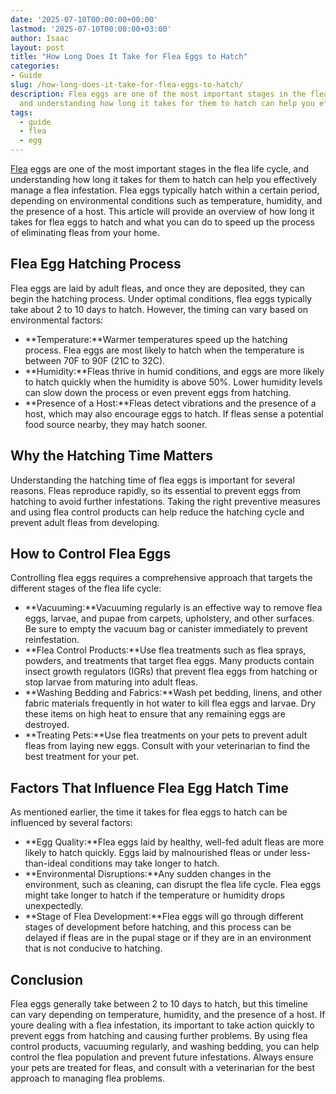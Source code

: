 ```yaml
---
date: '2025-07-10T00:00:00+00:00'
lastmod: '2025-07-10T00:00:00+03:00'
author: Isaac
layout: post
title: "How Long Does It Take for Flea Eggs to Hatch"
categories:
- Guide
slug: /how-long-does-it-take-for-flea-eggs-to-hatch/
description: Flea eggs are one of the most important stages in the flea life cycle,
  and understanding how long it takes for them to hatch can help you effectively manag...
tags: 
  - guide
  - flea
  - egg
---
```

[Flea](/posts/are-fleas-attracted-to-heat/) eggs are one of the most important stages in the flea life cycle, and understanding how long it takes for them to hatch can help you effectively manage a flea infestation. Flea eggs typically hatch within a certain period, depending on environmental conditions such as temperature, humidity, and the presence of a host. This article will provide an overview of how long it takes for flea eggs to hatch and what you can do to speed up the process of eliminating fleas from your home.
## Flea Egg Hatching Process
Flea eggs are laid by adult fleas, and once they are deposited, they can begin the hatching process. Under optimal conditions, flea eggs typically take about 2 to 10 days to hatch. However, the timing can vary based on environmental factors:
- **Temperature:**Warmer temperatures speed up the hatching process. Flea eggs are most likely to hatch when the temperature is between 70F to 90F (21C to 32C).
- **Humidity:**Fleas thrive in humid conditions, and eggs are more likely to hatch quickly when the humidity is above 50%. Lower humidity levels can slow down the process or even prevent eggs from hatching.
- **Presence of a Host:**Fleas detect vibrations and the presence of a host, which may also encourage eggs to hatch. If fleas sense a potential food source nearby, they may hatch sooner.
## Why the Hatching Time Matters
Understanding the hatching time of flea eggs is important for several reasons. Fleas reproduce rapidly, so its essential to prevent eggs from hatching to avoid further infestations. Taking the right preventive measures and using flea control products can help reduce the hatching cycle and prevent adult fleas from developing.
## How to Control Flea Eggs
Controlling flea eggs requires a comprehensive approach that targets the different stages of the flea life cycle:
- **Vacuuming:**Vacuuming regularly is an effective way to remove flea eggs, larvae, and pupae from carpets, upholstery, and other surfaces. Be sure to empty the vacuum bag or canister immediately to prevent reinfestation.
- **Flea Control Products:**Use flea treatments such as flea sprays, powders, and treatments that target flea eggs. Many products contain insect growth regulators (IGRs) that prevent flea eggs from hatching or stop larvae from maturing into adult fleas.
- **Washing Bedding and Fabrics:**Wash pet bedding, linens, and other fabric materials frequently in hot water to kill flea eggs and larvae. Dry these items on high heat to ensure that any remaining eggs are destroyed.
- **Treating Pets:**Use flea treatments on your pets to prevent adult fleas from laying new eggs. Consult with your veterinarian to find the best treatment for your pet.
## Factors That Influence Flea Egg Hatch Time
As mentioned earlier, the time it takes for flea eggs to hatch can be influenced by several factors:
- **Egg Quality:**Flea eggs laid by healthy, well-fed adult fleas are more likely to hatch quickly. Eggs laid by malnourished fleas or under less-than-ideal conditions may take longer to hatch.
- **Environmental Disruptions:**Any sudden changes in the environment, such as cleaning, can disrupt the flea life cycle. Flea eggs might take longer to hatch if the temperature or humidity drops unexpectedly.
- **Stage of Flea Development:**Flea eggs will go through different stages of development before hatching, and this process can be delayed if fleas are in the pupal stage or if they are in an environment that is not conducive to hatching.
## Conclusion
Flea eggs generally take between 2 to 10 days to hatch, but this timeline can vary depending on temperature, humidity, and the presence of a host. If youre dealing with a flea infestation, its important to take action quickly to prevent eggs from hatching and causing further problems. By using flea control products, vacuuming regularly, and washing bedding, you can help control the flea population and prevent future infestations. Always ensure your pets are treated for fleas, and consult with a veterinarian for the best approach to managing flea problems.
